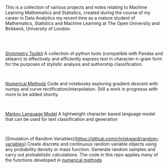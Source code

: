 This is a collection of various projects and notes relating to Machine Learning
Mathematics and Statistics, created during the course of my career in Data Analytics
my recent time as a mature student of Mathematics, Statistics and Machine Learning at
The Open University and Birkbeck, University of London.

<br>

<br>

[Stylometry Toolkit](https://github.com/chriskward/stylometry-toolkit)
A collection of python tools (compatible with Pandas and sklearn) to effectively and efficiently express text in character-n-gram form
for the purposes of stylistic analysis and authorship classification.

<br>

[Numerical Methods](https://github.com/chriskward/numerical-methods)
Code and notebooks exploring gradient descent with numpy and curve rectification/interpolation. Still a work in progresss with more to be
added shortly.

<br>

[Markov Language Model](https://github.com/chriskward/markov-language-model)
A lightweight character based language model that can be used for text classification and generation

<br>

[Simulation of Random Variables](https://github.com/chriskward/random-variables}
Create discrete and continuous random variable objects using any probability density or mass function. Generate random samples and carry out probabilistic calculations.
The code in this repo applies many of the functions developed in [numerical methods](https://github.com/chriskward/numerical-methods)



